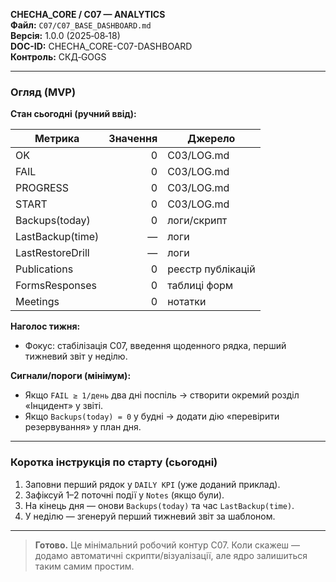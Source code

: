 **CHECHA_CORE / C07 — ANALYTICS**  
**Файл:** `C07/C07_BASE_DASHBOARD.md`  
**Версія:** 1.0.0 (2025‑08‑18)  
**DOC-ID:** CHECHA_CORE-C07-DASHBOARD  
**Контроль:** СКД‑GOGS  
<!-- С.Ч. | DAO‑GOGS -->
---

### Огляд (MVP)

**Стан сьогодні (ручний ввід):**

| Метрика | Значення | Джерело |
|---|---:|---|
| OK | 0 | C03/LOG.md |
| FAIL | 0 | C03/LOG.md |
| PROGRESS | 0 | C03/LOG.md |
| START | 0 | C03/LOG.md |
| Backups(today) | 0 | логи/скрипт |
| LastBackup(time) | — | логи |
| LastRestoreDrill | — | логи |
| Publications | 0 | реєстр публікацій |
| FormsResponses | 0 | таблиці форм |
| Meetings | 0 | нотатки |

**Наголос тижня:**  
- Фокус: стабілізація C07, введення щоденного рядка, перший тижневий звіт у неділю.

**Сигнали/пороги (мінімум):**  
- Якщо `FAIL ≥ 1/день` два дні поспіль → створити окремий розділ «Інцидент» у звіті.
- Якщо `Backups(today) = 0` у будні → додати дію «перевірити резервування» у план дня.

---

### Коротка інструкція по старту (сьогодні)
1) Заповни перший рядок у `DAILY KPI` (уже доданий приклад).  
2) Зафіксуй 1–2 поточні події у `Notes` (якщо були).  
3) На кінець дня — онови `Backups(today)` та час `LastBackup(time)`.  
4) У неділю — згенеруй перший тижневий звіт за шаблоном.

---

> **Готово.** Це мінімальний робочий контур C07. Коли скажеш — додамо автоматичні скрипти/візуалізації, але ядро залишиться таким самим простим.
